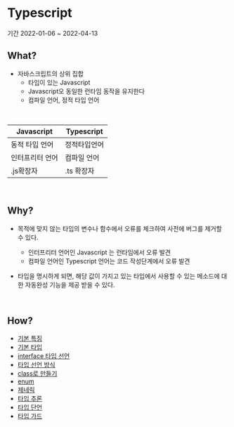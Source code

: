 # Typescript

기간 2022-01-06 ~ 2022-04-13


What?
------
- 자바스크립트의 상위 집합
  - 타입이 있는 Javascript
  - Javascript오 동일한 런타임 동작을 유지한다
  - 컴파일 언어, 정적 타입 언어

<br />


| Javascript | Typescript |
|------------|------------|
| 동적 타입 언어 | 정적타입언어  |
| 인터프리터 언어 | 컴파일 언어  |
| .js확장자    | .ts 확장자   |

<br />

Why?
---

- 목적에 맞지 않는 타입의 변수나 함수에서 오류를 체크하여 사전에 버그를 제거할 수 있다.
    - 인터프리터 언어인 Javascript 는 런타임에서 오류 발견
    - 컴파일 언어인 Typescript 언어는 코드 작성단계에서 오류 발견
    
- 타입을 명시하게 되면, 해당 값이 가지고 있는 타입에서 사용할 수 있는 메소드에 대한 자동완성 기능을 제공 받을 수 있다.

<br />

How?
---

- [기본 특징](./intro.md)
- [기본 타입](./types.md)
- [interface 타입 선언](./interface.md)
- [타입 선언 방식](./declaration.md)
- [class로 만들기](./class.md)
- [enum](./enum.md)
- [제네릭](./generic.md)
- [타입 추론](./typeInterface.md)
- [타입 단언](./typeAssertion.md)
- [타입 가드](./typeGuard.md)
